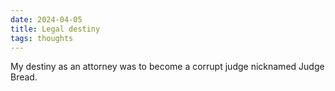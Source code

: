 ```yaml
---
date: 2024-04-05
title: Legal destiny
tags: thoughts
---
```


My destiny as an attorney was to become a corrupt judge nicknamed Judge Bread.